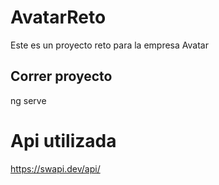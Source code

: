 # AvatarReto

Este es un proyecto reto para la empresa Avatar

## Correr proyecto

ng serve

# Api utilizada

https://swapi.dev/api/
